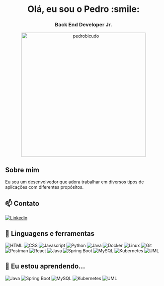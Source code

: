 <!--
**PedroBicudo/PedroBicudo** is a ✨ _special_ ✨ repository because its `README.md` (this file) appears on your GitHub profile.

Here are some ideas to get you started:

- 🔭 I’m currently working on ...
- 🌱 I’m currently learning ...
- 👯 I’m looking to collaborate on ...
- 🤔 I’m looking for help with ...
- 💬 Ask me about ...
- 📫 How to reach me: ...
- 😄 Pronouns: ...
- ⚡ Fun fact: ...
-->
<h1 align="center">Olá, eu sou o Pedro :smile:</h1>
<h3 align="center">Back End Developer Jr.</h3>

<p align="center">
  <img width="400em" src="https://github-readme-stats.vercel.app/api?username=pedrobicudo&show_icons=true&locale=en&theme=radical" alt="pedrobicudo"/>
</p>

## Sobre mim
Eu sou um desenvolvedor que adora trabalhar em diversos tipos de aplicações com diferentes propósitos.
<br>

## 📫 Contato
<a href="https://www.linkedin.com/in/pedro-bicudo/">
	<img src="https://img.shields.io/badge/Linkedin-197fb7?style=for-the-badge" alt="Linkedin"/>
</a>
<br>


## 🔧 Linguagens e ferramentas
![HTML](https://img.shields.io/badge/HTML-e44d26?style=for-the-badge)
![CSS](https://img.shields.io/badge/CSS-1572b6?style=for-the-badge)
![Javascript](https://img.shields.io/badge/Javascript-e9d63e?style=for-the-badge&logo=javascript&logoColor=31332e)
![Python](https://img.shields.io/badge/Python-0276ba?style=for-the-badge&logo=python&logoColor=FFFFFF)
![Java](https://img.shields.io/badge/Java-e42f31?style=for-the-badge&logo=java&logoColor=00000)
![Docker](https://img.shields.io/badge/Docker-2596ee?style=for-the-badge&logo=docker&logoColor=FFFFFF)
![Linux](https://img.shields.io/badge/Linux-000000?style=for-the-badge&logo=Linux&logoColor=ffffff)
![Git](https://img.shields.io/badge/Git-ed4d28?style=for-the-badge&logo=Git&logoColor=ffffff)
![Postman](https://img.shields.io/badge/Postman-FF6C37?style=for-the-badge&logo=postman&logoColor=white)
![React](https://img.shields.io/badge/react-%2320232a.svg?style=for-the-badge&logo=react&logoColor=%2361DAFB)
![Java](https://img.shields.io/badge/Java-e42f31?style=for-the-badge&logo=java&logoColor=00000)
![Spring Boot](https://img.shields.io/badge/Spring--Boot-67b840?style=for-the-badge&logo=spring-boot&logoColor=FFFFFF)
![MySQL](https://img.shields.io/badge/MySQL-055169?style=for-the-badge)
![Kubernetes](https://img.shields.io/badge/Kubernetes-3369dd?style=for-the-badge&logo=kubernetes&logoColor=FFFFFF)
![UML](https://img.shields.io/badge/UML-9c2146?style=for-the-badge)
<br>

## 🌱 Eu estou aprendendo...
![Java](https://img.shields.io/badge/Java-e42f31?style=for-the-badge&logo=java&logoColor=00000)
![Spring Boot](https://img.shields.io/badge/Spring--Boot-67b840?style=for-the-badge&logo=spring-boot&logoColor=FFFFFF)
![MySQL](https://img.shields.io/badge/MySQL-055169?style=for-the-badge)
![Kubernetes](https://img.shields.io/badge/Kubernetes-3369dd?style=for-the-badge&logo=kubernetes&logoColor=FFFFFF)
![UML](https://img.shields.io/badge/UML-9c2146?style=for-the-badge)
<br>
